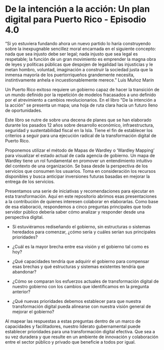 # De la intención a la acción: Un plan digital para Puerto Rico - Episodio 4.0

“Si yo estuviera fundando ahora un nuevo partido lo haría construyendo sobre la inexpugnable sencillez moral encarnada en el siguiente concepto: nada que sea injusto debe ser legal; nada injusto que sea legal es respetable; la función de un gran movimiento es emprender la magna obra de leyes y políticas públicas que despojen de legalidad las injusticias y le metan hombro, voluntad, imaginación a construir la sociedad justa que la inmensa mayoría de los puertorriqueños grandemente necesita, instintivamente anhela e incuestionablemente merece.” Luis Muñoz Marín

Un Puerto Rico exitoso requiere un gobierno capaz de hacer la transición de un mundo definido por la repetición de modelos fracasados a uno definido por el atrevimiento a cambios revolucionarios.  En el libro "De la intención a la acción" se presenta un mapa; una hoja de ruta clara hacia un futuro lleno de oportunidades. 

Este libro se nutre de sobre una decena de planes que se han elaborado durante los pasados 12 años sobre desarrollo económico, infraestructura, seguridad y sustentabilidad fiscal en la Isla. Tiene el fin de establecer los criterios a seguir para una ejecución radical de la transformación digital de Puerto Rico.

Proponemos utilizar el método de Mapas de Wardley o ‘Wardley Mapping’ para visualizar el estado actual de cada agencia de gobierno. Un mapa de Wardley tiene un rol fundamental en promover un entendimiento intuitivo del contexto de una organización.  Se basa desde la perspectiva de los servicios que consumen los usuarios.  Toma en consideración los recursos disponibles y busca anticipar inversiones futuras basadas en mejorar la entrega de los servicios.

Presentamos una serie de iniciativas y recomendaciones para ejecutar en esta transformación.  Aquí en este repositorio abrimos esas presentaciones a la contribución de quienes interesen colaborar en elaborarlas.  Como base de esa elaboració, respondemos a cinco preguntas principales que todo servidor público debería saber cómo analizar y responder desde una perspectiva digital.

 - Si estuviéramos rediseñando el gobierno, sin estructuras o sistemas heredados para comenzar, ¿cómo sería y cuáles serían sus principales prioridades? 

 - ¿Cuál es la mayor brecha entre esa visión y el gobierno tal como es hoy? 

 - ¿Qué capacidades tendría que adquirir el gobierno para compensar esas brechas y qué estructuras y sistemas existentes tendría que abandonar?

 - ¿Cómo se comparan los esfuerzos actuales de transformación digital de nuestro gobierno con los cambios que identificamos en la pregunta anterior? 

 - ¿Qué nuevas prioridades debemos establecer para que nuestra transformación digital pueda alinearse con nuestra visión general de mejorar el gobierno?

Al mapear las respuestas a estas preguntas dentro de un marco de capacidades y facilitadores, nuestro liderato gubernamental puede establecer prioridades para una transformación digital efectiva. Que sea a su vez duradera y que resulte en un ambiente de innovación y colaboración entre el sector público y privado que beneficie a todos por igual.  
